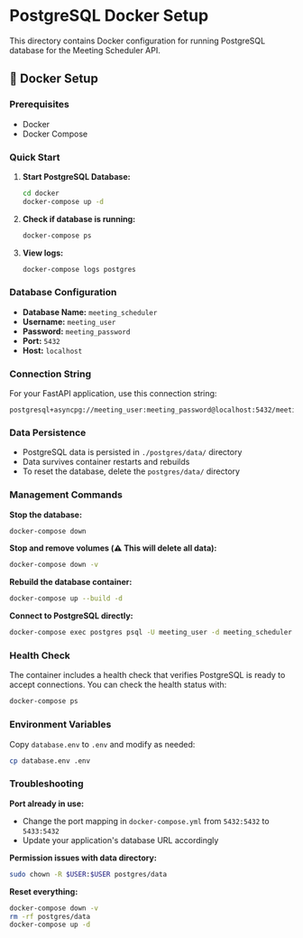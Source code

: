 # PostgreSQL Docker Setup

This directory contains Docker configuration for running PostgreSQL database for the Meeting Scheduler API.

## 🐳 Docker Setup

### Prerequisites
- Docker
- Docker Compose

### Quick Start

1. **Start PostgreSQL Database:**
   ```bash
   cd docker
   docker-compose up -d
   ```

2. **Check if database is running:**
   ```bash
   docker-compose ps
   ```

3. **View logs:**
   ```bash
   docker-compose logs postgres
   ```

### Database Configuration

- **Database Name:** `meeting_scheduler`
- **Username:** `meeting_user`
- **Password:** `meeting_password`
- **Port:** `5432`
- **Host:** `localhost`

### Connection String

For your FastAPI application, use this connection string:
```
postgresql+asyncpg://meeting_user:meeting_password@localhost:5432/meeting_scheduler
```

### Data Persistence

- PostgreSQL data is persisted in `./postgres/data/` directory
- Data survives container restarts and rebuilds
- To reset the database, delete the `postgres/data/` directory

### Management Commands

**Stop the database:**
```bash
docker-compose down
```

**Stop and remove volumes (⚠️ This will delete all data):**
```bash
docker-compose down -v
```

**Rebuild the database container:**
```bash
docker-compose up --build -d
```

**Connect to PostgreSQL directly:**
```bash
docker-compose exec postgres psql -U meeting_user -d meeting_scheduler
```

### Health Check

The container includes a health check that verifies PostgreSQL is ready to accept connections. You can check the health status with:

```bash
docker-compose ps
```

### Environment Variables

Copy `database.env` to `.env` and modify as needed:
```bash
cp database.env .env
```

### Troubleshooting

**Port already in use:**
- Change the port mapping in `docker-compose.yml` from `5432:5432` to `5433:5432`
- Update your application's database URL accordingly

**Permission issues with data directory:**
```bash
sudo chown -R $USER:$USER postgres/data
```

**Reset everything:**
```bash
docker-compose down -v
rm -rf postgres/data
docker-compose up -d
```
